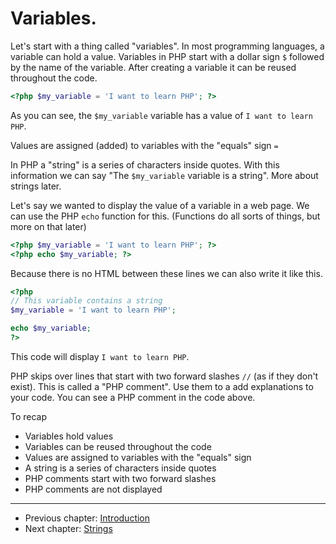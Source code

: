 # Variables.

Let's start with a thing called "variables". In most programming languages, a variable can hold a value. Variables in PHP start with a dollar sign `$` followed by the name of the variable. After creating a variable it can be reused throughout the code. 

```php
<?php $my_variable = 'I want to learn PHP'; ?>
```

As you can see, the `$my_variable` variable has a value of `I want to learn PHP`.

Values are assigned (added) to variables with the "equals" sign `=`

In PHP a "string" is a series of characters inside quotes. With this information we can say "The `$my_variable` variable is a string". More about strings later.

Let's say we wanted to display the value of a variable in a web page. We can use the PHP `echo` function for this. (Functions do all sorts of things, but more on that later)

```php
<?php $my_variable = 'I want to learn PHP'; ?>
<?php echo $my_variable; ?>
```
Because there is no HTML between these lines we can also write it like this.

```php
<?php
// This variable contains a string
$my_variable = 'I want to learn PHP';

echo $my_variable;
?>
```

This code will display `I want to learn PHP`.

PHP skips over lines that start with two forward slashes `//` (as if they don't exist). This is called a "PHP comment". Use them to a add explanations to your code. You can see a PHP comment in the code above.

To recap

* Variables hold values
* Variables can be reused throughout the code
* Values are assigned to variables with the "equals" sign
* A string is a series of characters inside quotes
* PHP comments start with two forward slashes
* PHP comments are not displayed

---

- Previous chapter: [Introduction](https://keesiemeijer.github.io/php-basics-tutorial)
- Next chapter: [Strings](https://keesiemeijer.github.io/php-basics-tutorial/strings)
